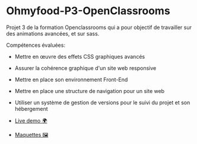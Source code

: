 # Ohmyfood-P3-OpenClassrooms
Projet 3 de la formation Openclassrooms qui a pour objectif de travailler sur des animations avancées, et sur sass.

Compétences évaluées: 
- Mettre en œuvre des effets CSS graphiques avancés
- Assurer la cohérence graphique d'un site web responsive
- Mettre en place son environnement Front-End 
- Mettre en place une structure de navigation pour un site web 
- Utiliser un système de gestion de versions pour le suivi du projet et son hébergement

- [Live demo 🌍](https://jyjystudio.github.io/Ohmyfood-P3-OpenClassrooms) 
- [Maquettes 🖼️](https://github.com/JyjyStudio/Ohmyfood-P3-OpenClassrooms/tree/main/images/maquettes)
